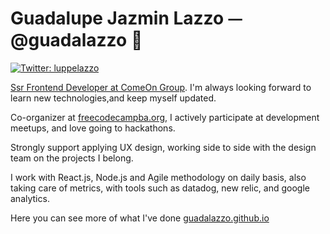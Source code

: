 <h1>Guadalupe Jazmin Lazzo ⏤ @guadalazzo 🦄</h1>
<p>
  <a href="https://twitter.com/luppelazzo" target="_blank">
    <img alt="Twitter: luppelazzo" src="https://img.shields.io/twitter/follow/luppelazzo.svg?style=social" />
  </a>
  
  [Ssr Frontend Developer at ComeOn Group](https://github.com/glazzo). I'm always looking forward to learn new technologies,and keep myself updated.
  
  Co-organizer at [freecodecampba.org](https://freecodecampba.org/), I actively participate at development meetups, and love going to hackathons.
  
  Strongly support applying UX design, working side to side with the design team on the projects I belong.  
  
  I work with React.js, Node.js and Agile methodology on daily basis, also taking care of metrics, with tools such as datadog, new relic, and google analytics. 
  
  Here you can see more of what I've done [guadalazzo.github.io](https://guadalazzo.github.io/)
  
  </p>
